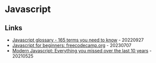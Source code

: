 # Javascript

## Links

* [Javascript glossary - 165 terms you need to know](https://opensource.com/article/22/9/javascript-glossary) - 20220927
* [Javascript for beginners: freecodecamp.org](https://www.freecodecamp.org/news/learn-javascript-for-beginners/) - 20230707
* [Modern Javascript: Everything you missed over the last 10 years](https://turriate.com/articles/modern-javascript-everything-you-missed-over-10-years) - 20210525


